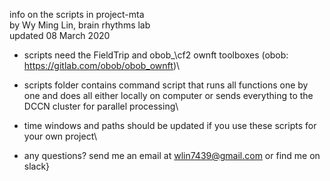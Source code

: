 info on the scripts in project-mta\
by Wy Ming Lin, brain rhythms lab\
updated 08 March 2020

- scripts need the FieldTrip and obob_\cf2 ownft toolboxes (obob: https://gitlab.com/obob/obob_ownft)\
- scripts folder contains command script that runs all functions one by one and does all either locally on computer or sends everything to the DCCN cluster for parallel processing\
- time windows and paths should be updated if you use these scripts for your own project\

- any questions? send me an email at wlin7439@gmail.com or find me on slack}
